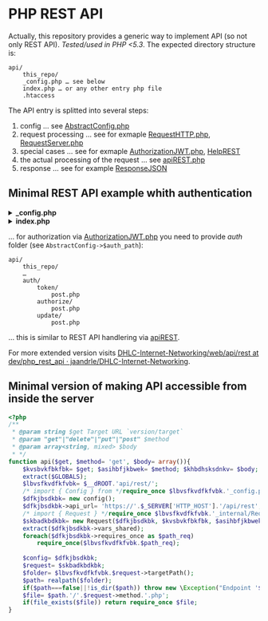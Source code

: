 # PHP REST API
Actually, this repository provides a generic way to implement API (so not only REST API). *Tested/used in PHP <5.3*.
The expected directory structure is:
```
api/
	this_repo/
	_config.php … see below
	index.php … or any other entry php file
	.htaccess
```
The API entry is splitted into several steps:
1. config … see [AbstractConfig.php](./AbstractConfig.php)
1. request processing … see for exmaple [RequestHTTP.php](./RequestHTTP.php), [RequestServer.php](./RequestServer.php)
1. special cases … see for exmaple [AuthorizationJWT.php](./AuthorizationJWT.php), [HelpREST](./HelpREST.php)
1. the actual processing of the request … see [apiREST.php](./apiREST.php)
1. response … see for example [ResponseJSON](./ResponseJSON.php)

## Minimal REST API example whith authentication
<details>
<summary><b>&lowbar;config.php</b></summary>

```php
<?php
/* import { AbstractConfig } from */require_once '_internal/AbstractConfig.php';
class config extends AbstractConfig{
	public $secret= 'secret for authentication/authorization';
	/** Result of authentication */
	public $client;
	public $requires_once= array(
		'../../kernel/kernel.php',
		'../utils/inc.db_utils.php'
	);
	public $versions= array(
		'warty-warthog',
		'hoary-hedgehog',
		'dapper-drake'
	);
}
```
</details>
<details>
<summary><b>index.php</b></summary>

```php
<?php
/* import { Config } from */require_once '_config.php';
$config= new config();
$config->api_url= 'https://'.$_SERVER['HTTP_HOST'].'/api/rest';
/* import { Request } */require_once '_internal/RequestHTTP.php';
$request= new Request($config);
// api logging if needed, see later
/* import { Response } */require_once '_internal/ResponseJSON.php';
$response= new Response($request);
// special help endpoints, see later
/* import { Authorization } */require_once '_internal/AuthorizationJWT.php';
$auth= new Authorization($config, $request, $response);
$config->client= $auth->jwt_playload;

/* import { api } */require_once '_internal/apiREST.php';
$response->phase('[2] Request processing');
					 try{	 return $response->success(api($config, $request)); }
catch(\Exception $error){	 return $response->error($error); }
```
</details>

… for authorization via [AuthorizationJWT.php](./AuthorizationJWT.php) you need to provide *auth* folder (see `AbstractConfig->$auth_path`):

```
api/
	this_repo/
	…
	auth/
		token/
			post.php
		authorize/
			post.php
		update/
			post.php
```
… this is similar to REST API handlering via [apiREST](./apiREST.php).

For more extended version visits [DHLC-Internet-Networking/web/api/rest at dev/php_rest_api · jaandrle/DHLC-Internet-Networking](https://github.com/jaandrle/DHLC-Internet-Networking/tree/dev/php_rest_api/web/api/rest).


## Minimal version of making API accessible from inside the server
```php
<?php
/**
 * @param string $get Target URL `version/target`
 * @param "get"|"delete"|"put"|"post" $method
 * @param array<string, mixed> $body
 * */
function api($get, $method= 'get', $body= array()){
	$kvsbvkfbkfbk= $get; $asihbfjkbwek= $method; $khbdhsksdnkv= $body;
	extract($GLOBALS);
	$lbvsfkvdfkfvbk= $__dROOT.'api/rest/';
	/* import { Config } from */require_once $lbvsfkvdfkfvbk.'_config.php';
	$dfkjbsdkbk= new config();
	$dfkjbsdkbk->api_url= 'https://'.$_SERVER['HTTP_HOST'].'/api/rest';
	/* import { Request } */require_once $lbvsfkvdfkfvbk.'_internal/RequestServer.php';
	$skbadkbdkbk= new Request($dfkjbsdkbk, $kvsbvkfbkfbk, $asihbfjkbwek, $khbdhsksdnkv);
	extract($dfkjbsdkbk->vars_shared);
	foreach($dfkjbsdkbk->requires_once as $path_req)
		require_once($lbvsfkvdfkfvbk.$path_req);
	
	$config= $dfkjbsdkbk;
	$request= $skbadkbdkbk;
	$folder= $lbvsfkvdfkfvbk.$request->targetPath();
	$path= realpath($folder);
	if($path===false||!is_dir($path)) throw new \Exception("Endpoint '$folder' doesn’t exist.", 404);
	$file= $path.'/'.$request->method.'.php';
	if(file_exists($file)) return require_once $file;
}
```
